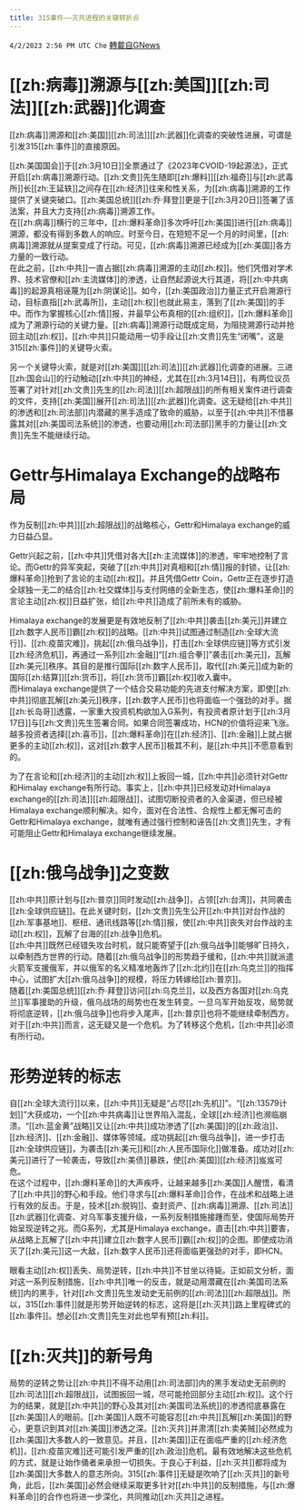 ```yaml
---
title: 315事件——灭共进程的关键转折点
---
```

`4/2/2023 2:56 PM UTC Che` [轉載自GNews](https://gnews.org/articles/1067408)

# [[zh:病毒]]溯源与[[zh:美国]][[zh:司法]][[zh:武器]]化调查

[[zh:病毒]]溯源和[[zh:美国]][[zh:司法]][[zh:武器]]化调查的突破性进展，可谓是引发315[[zh:事件]]的直接原因。

[[zh:美国国会]]于[[zh:3月10日]]全票通过了《2023年CVOID-19起源法》，正式开启[[zh:病毒]]溯源行动。[[zh:文贵]]先生随即[[zh:爆料]][[zh:福奇]]与[[zh:武毒所]]长[[zh:王延轶]]之间存在[[zh:经济]]往来和性关系，为[[zh:病毒]]溯源的工作提供了关键突破口。[[zh:美国总统]][[zh:乔·拜登]]更是于[[zh:3月20日]]签署了该法案，并且大力支持[[zh:病毒]]溯源工作。  
在[[zh:病毒]]横行的三年中，[[zh:爆料革命]]多次呼吁[[zh:美国]]进行[[zh:病毒]]溯源，都没有得到多数人的响应。时至今日，在短短不足一个月的时间里，[[zh:病毒]]溯源就从提案变成了行动。可见，[[zh:病毒]]溯源已经成为[[zh:美国]]各方力量的一致行动。  
在此之前，[[zh:中共]]一直占据[[zh:病毒]]溯源的主动[[zh:权]]。他们凭借对学术界、技术官僚和[[zh:主流媒体]]的渗透，让自然起源说大行其道，将[[zh:中共病毒]]的起源真相诬蔑为[[zh:阴谋论]]。如今，[[zh:美国政治]]力量正式开启溯源行动，目标直指[[zh:武毒所]]，主动[[zh:权]]也就此易主，落到了[[zh:美国]]的手中。而作为掌握核心[[zh:情]]报，并最早公布真相的[[zh:组织]]，[[zh:爆料革命]]成为了溯源行动的关键力量。[[zh:病毒]]溯源行动既成定局，为阻挠溯源行动并抢回主动[[zh:权]]，[[zh:中共]]只能动用一切手段让[[zh:文贵]]先生“闭嘴”，这是315[[zh:事件]]的关键导火索。

另一个关键导火索，就是对[[zh:美国]][[zh:司法]][[zh:武器]]化调查的进展。三进[[zh:国会山]]的行动触动[[zh:中共]]的神经，尤其在[[zh:3月14日]]，有两位议员签署了对针对[[zh:文贵]]先生的[[zh:司法]][[zh:超限战]]的所有相关案件进行调查的文件，支持[[zh:美国]]展开[[zh:司法]][[zh:武器]]化调查。这无疑给[[zh:中共]]的渗透和[[zh:司法部]]内潜藏的黑手造成了致命的威胁，以至于[[zh:中共]]不惜暴露其对[[zh:美国司法系统]]的渗透，也要动用[[zh:司法部]]黑手的力量让[[zh:文贵]]先生不能继续行动。




# Gettr与Himalaya Exchange的战略布局

作为反制[[zh:中共]][[zh:超限战]]的战略核心，Gettr和Himalaya exchange的威力日益凸显。

Gettr兴起之前，[[zh:中共]]凭借对各大[[zh:主流媒体]]的渗透，牢牢地控制了言论。而Gettr的异军突起，突破了[[zh:中共]]对真相和[[zh:情]]报的封锁，让[[zh:爆料革命]]抢到了言论的主动[[zh:权]]。并且凭借Gettr Coin，Gettr正在逐步打造全球独一无二的结合[[zh:社交媒体]]与支付网络的全新生态，使[[zh:爆料革命]]的言论主动[[zh:权]]日益扩张，给[[zh:中共]]造成了前所未有的威胁。

Himalaya exchange的发展更是有效地反制了[[zh:中共]]袭击[[zh:美元]]并建立[[zh:数字人民币]]霸[[zh:权]]的战略。[[zh:中共]]试图通过制造[[zh:全球大流行]]、[[zh:疫苗灾难]]，挑起[[zh:俄乌战争]]，打击[[zh:全球供应链]]等方式引发[[zh:经济危机]]，再通过一系列[[zh:金融]]“[[zh:组合拳]]”袭击[[zh:美元]]，瓦解[[zh:美元]]秩序。其目的是推行国际[[zh:数字人民币]]，取代[[zh:美元]]成为新的国际[[zh:结算]][[zh:货币]]，将[[zh:货币]]霸[[zh:权]]收入囊中。  
而Himalaya exchange提供了一个结合交易功能的先进支付解决方案，即使[[zh:中共]]彻底瓦解[[zh:美元]]秩序，[[zh:数字人民币]]也将面临一个强劲的对手。据[[zh:长岛哥]]透露，一家重大投资机构欲加入G系列，有投资者原计划于[[zh:3月17日]]与[[zh:文贵]]先生签署合同。如果合同签署成功，HCN的价值将迎来飞涨。越多投资者选择[[zh:喜币]]，[[zh:爆料革命]]在[[zh:经济]]、[[zh:金融]]上就占据更多的主动[[zh:权]]，这对[[zh:数字人民币]]极其不利，是[[zh:中共]]不愿意看到的。

为了在言论和[[zh:经济]]的主动[[zh:权]]上扳回一城，[[zh:中共]]必须针对Gettr和Himalay exchange有所行动。事实上，[[zh:中共]]已经发动对Himalaya exchange的[[zh:司法]][[zh:超限战]]，试图切断投资者的入金渠道，但已经被Himalaya exchange顺利解决。如今，面对在合法性、合规性上都无懈可击的Gettr和Himalaya exchange，就唯有通过强行控制和诬告[[zh:文贵]]先生，才有可能阻止Gettr和Himalaya exchange继续发展。




# [[zh:俄乌战争]]之变数

[[zh:中共]]原计划与[[zh:普京]]同时发动[[zh:战争]]，占领[[zh:台湾]]，共同袭击[[zh:全球供应链]]。在此关键时刻，[[zh:文贵]]先生公开[[zh:中共]]对台作战的[[zh:军事基地]]、枢纽、通讯线路等[[zh:情]]报，使[[zh:中共]]丧失对台作战的主动[[zh:权]]，瓦解了台海的[[zh:战争]]危机。  
[[zh:中共]]既然已经错失攻台时机，就只能寄望于[[zh:俄乌战争]]能够旷日持久，以牵制西方世界的行动。随着[[zh:俄乌战争]]的形势趋于缓和，[[zh:中共]]就派遣火箭军支援俄军，并以俄军的名义精准地轰炸了[[zh:北约]]在[[zh:乌克兰]]的指挥中心，试图扩大[[zh:俄乌战争]]的规模，将压力转嫁给[[zh:普京]]。  
随着[[zh:美国总统]][[zh:乔·拜登]]访问[[zh:乌克兰]]，以及西方各国对[[zh:乌克兰]]军事援助的升级，俄乌战场的局势也在发生转变。一旦乌军开始反攻，局势就将彻底逆转，[[zh:俄乌战争]]也将步入尾声，[[zh:普京]]也将不能继续牵制西方。对于[[zh:中共]]而言，这无疑又是一个危机。为了转移这个危机，[[zh:中共]]必须有所行动。




# 形势逆转的标志

自[[zh:全球大流行]]以来，[[zh:中共]]无疑是“占尽[[zh:先机]]”。“[[zh:13579计划]]”大获成功，一个[[zh:中共病毒]]让世界陷入混乱，全球[[zh:经济]]也濒临崩溃。“[[zh:蓝金黄”战略]]又让[[zh:中共]]成功渗透了[[zh:美国]]的[[zh:政治]]、[[zh:经济]]、[[zh:金融]]、媒体等领域。成功挑起[[zh:俄乌战争]]，进一步打击[[zh:全球供应链]]，为袭击[[zh:美元]]和[[zh:人民币国际化]]做准备。成功对[[zh:美元]]进行了一轮袭击，导致[[zh:美债]]暴跌，使[[zh:美国]][[zh:经济]]岌岌可危。  
在这个过程中，[[zh:爆料革命]]的大声疾呼，让越来越多[[zh:美国]]人醒悟，看清了[[zh:中共]]的野心和手段。他们寻求与[[zh:爆料革命]]合作，在战术和战略上进行有效的反击。于是，技术[[zh:脱钩]]、查封资产、[[zh:病毒]]溯源、[[zh:司法]][[zh:武器]]化调查、对乌军事支援升级，一系列反制措施接踵而至，使国际局势开始呈现逆转之兆。而G系列，尤其是Himalaya exchange，直击[[zh:中共]]要害，从战略上瓦解了[[zh:中共]]建立[[zh:数字人民币]]霸[[zh:权]]的企图。即使成功消灭了[[zh:美元]]这一大敌，[[zh:数字人民币]]还将面临更强劲的对手，即HCN。

眼看主动[[zh:权]]丢失、局势逆转，[[zh:中共]]不甘坐以待毙。正如前文分析，面对这一系列反制措施，[[zh:中共]]唯一的反击，就是动用潜藏在[[zh:美国司法系统]]内的黑手，针对[[zh:文贵]]先生发动史无前例的[[zh:司法]][[zh:超限战]]。所以，315[[zh:事件]]就是形势开始逆转的标志，这将是[[zh:灭共]]路上里程碑式的[[zh:事件]]。想必[[zh:文贵]]先生对此也早有预[[zh:料]]。




# [[zh:灭共]]的新号角

局势的逆转之势让[[zh:中共]]不得不动用[[zh:司法部]]内的黑手发动史无前例的[[zh:司法]][[zh:超限战]]，试图扳回一城，尽可能抢回部分主动[[zh:权]]。这个行为的结果，就是[[zh:中共]]的野心及其对[[zh:美国司法系统]]的渗透彻底暴露在[[zh:美国]]人的眼前。[[zh:美国]]人既不可能容忍[[zh:中共]]瓦解[[zh:美国]]的野心，更意识到其对[[zh:美国]]渗透之深。[[zh:灭共]]并肃清[[zh:卖美贼]]必然成为[[zh:美国]]大多数人的一致意见。并且，[[zh:美国]]正在面临严重的[[zh:经济危机]]，[[zh:疫苗灾难]]还可能引发严重的[[zh:政治]]危机。最有效地解决这些危机的方式，就是让始作俑者来承担一切损失。于良心于利益，[[zh:灭共]]都将成为[[zh:美国]]大多数人的意志所向。315[[zh:事件]]无疑是吹响了[[zh:灭共]]的新号角，此后，[[zh:美国]]必然会继续采取更多针对[[zh:中共]]的反制措施，与[[zh:爆料革命]]的合作也将进一步深化，共同推动[[zh:灭共]]之进程。


